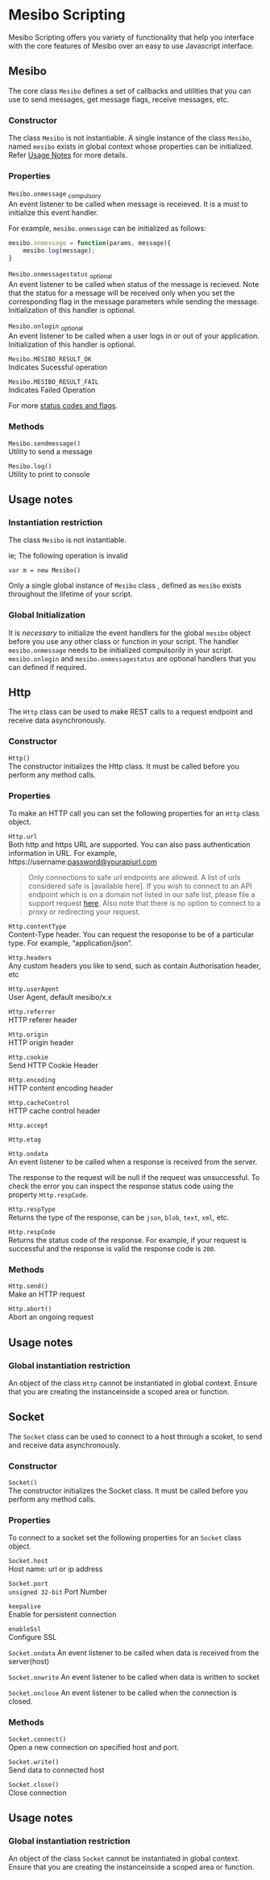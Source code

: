 # Mesibo Scripting

Mesibo Scripting offers you variety of functionality that help you interface with the core features of Mesibo over an easy to use Javascript interface.

## Mesibo  
The core class `Mesibo` defines a set of callbacks and utilities that you can use to send messages, get message flags, receive messages, etc.  

### Constructor
The class `Mesibo` is not instantiable. A single instance of the class `Mesibo`, named `mesibo` exists in global context whose properties can be initialized. Refer [Usage Notes]() for more details.

### Properties

`Mesibo.onmessage` <sub>compulsory</sub>  
An event listener to be called when message is receieved. It is a must to initialize this event handler.

For example, `mesibo.onmessage` can be initialized as follows:
```javascript
mesibo.onmessage = function(params, message){
	mesibo.log(message);
}
```
`Mesibo.onmessagestatus` <sub>optional</sub>  
An event listener to be called when status of the message is recieved. Note that the status for a message will be received only when you set the corresponding flag in the message parameters while sending the message. Initialization of this handler is optional. 

`Mesibo.onlogin` <sub>optional</sub>  
An event listener to be called when a user logs in or out of your application. Initialization of this handler is optional.

`Mesibo.MESIBO_RESULT_OK`  
Indicates Sucessful operation

`Mesibo.MESIBO_RESULT_FAIL`  
Indicates Failed Operation

For more [status codes and flags](https://mesibo.com/documentation/api/real-time-api/data-structures/#messageparams).

### Methods  
`Mesibo.sendmessage()`  
Utility to send a message 

`Mesibo.log()`  
Utility to print to console


## Usage notes

### Instantiation restriction
The class `Mesibo` is not instantiable. 

ie; The following operation is invalid  
```javscript
var m = new Mesibo()
```
Only a single global instance of `Mesibo` class , defined as `mesibo` exists throughout the lifetime of your script. 

### Global Initialization 

It is *necessary* to initialize the event handlers for the global `mesibo` object before you use any other class or function in your script. The handler `mesibo.onmessage` needs to be initialized compulsorily in your script. `mesibo.onlogin` and `mesibo.onmessagestatus` are optional handlers that you can defined if required.

## Http  
The `Http` class can be used to make REST calls to a request endpoint and receive data asynchronously.

### Constructor  
`Http()`  
The constructor initializes the Http class. It must be called before you perform any method calls. 

### Properties  
To make an HTTP call you can set the following properties for an `Http` class object. 

`Http.url`  
Both http and https URL are supported. You can also pass authentication information in URL. For example, https://username:password@yourapiurl.com

> Only connections to safe url endpoints are allowed. A list of urls considered safe is [available here]. If you wish to connect to an API endpoint which is on a domain not listed in our safe list, please file a support request [here]().
> Also note that there is no option to connect to a proxy or redirecting your request.

`Http.contentType`  
Content-Type header. You can request the resoponse to be of a particular type. For example, “application/json”.

`Http.headers`  
Any custom headers you like to send, such as contain Authorisation header, etc

`Http.userAgent`  
User Agent, default mesibo/x.x

`Http.referrer`  
HTTP referer header

`Http.origin`  
HTTP origin header

`Http.cookie`  
Send HTTP Cookie Header

`Http.encoding`  
HTTP content encoding header

`Http.cacheControl`  
HTTP cache control header

`Http.accept`

`Http.etag`

`Http.ondata`  
An event listener to be called when a response is received from the server.

The response to the request will be null if the request was unsuccessful. To check the error you can inspect the response status code using the property `Http.respCode`.

`Http.respType`  
Returns the type of the response, can be `json`, `blob`, `text`, `xml`, etc. 

`Http.respCode`  
Returns the status code of the response. For example, if your request is successful and the response is valid the response code is `200`.  

### Methods
`Http.send()`   
Make an HTTP request

`Http.abort()`  
Abort an ongoing request

## Usage notes

### Global instantiation restriction  
An object of the class `Http` cannot be instantiated in global context. Ensure that you are creating the instanceinside a scoped area or function.

## Socket 
The `Socket` class can be used to connect to a host through a scoket, to send and receive data asynchronously.

### Constructor  
`Socket()`  
 The constructor initializes the  Socket class. It must be called before you perform any method calls.

### Properties  
To connect to a socket set the following properties for an `Socket` class object.

`Socket.host`  
Host name: url or ip address

`Socket.port`  
`unsigned 32-bit` Port Number

`keepalive`  
Enable for persistent connection

`enableSsl`  
Configure SSL 

`Socket.ondata` 
An event listener to be called when data is received from the server(host) 

`Socket.onwrite`
An event listener to be called when data is written to socket

`Socket.onclose`
An event listener to be called when the connection is closed.

### Methods

`Socket.connect()`  
Open a new connection on specified host and port.

`Socket.write()`  
Send data to connected host 

`Socket.close()`  
Close connection


## Usage notes

### Global instantiation restriction  
An object of the class `Socket` cannot be instantiated in global context. Ensure that you are creating the instanceinside a scoped area or function.
